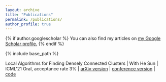 ```yaml
---
layout: archive
title: "Publications"
permalink: /publications/
author_profile: true
---
```


{% if author.googlescholar %}
  You can also find my articles on <u><a href="{{author.googlescholar}}">my Google Scholar profile</a>.</u>
{% endif %}

{% include base_path %}

Local Algorithms for Finding Densely Connected Clusters | With He Sun | ICML'21 Oral, acceptance rate 3% | [arXiv version](https://arxiv.org/abs/2106.05245) | [conference version](http://proceedings.mlr.press/v139/macgregor21a.html) | [code](https://github.com/pmacg/local-densely-connected-clusters)
